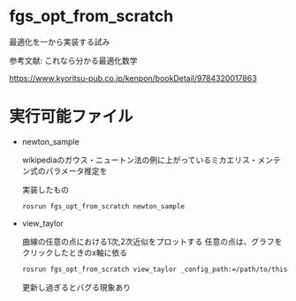 # fgs_opt_from_scratch

最適化を一から実装する試み

参考文献: これなら分かる最適化数学

<https://www.kyoritsu-pub.co.jp/kenpon/bookDetail/9784320017863>

# 実行可能ファイル

- newton_sample

  wikipediaのガウス・ニュートン法の例に上がっているミカエリス・メンテン式のパラメータ推定を

  実装したもの

  ```bash
  rosrun fgs_opt_from_scratch newton_sample
  ```

- view_taylor

  曲線の任意の点における1次,2次近似をプロットする
  任意の点は、グラフをクリックしたときのx軸に依る

  ```bash
  rosrun fgs_opt_from_scratch view_taylor _config_path:=/path/to/this/package/config/taylor.yaml
  ```

  更新し過ぎるとバグる現象あり

